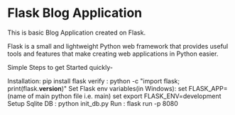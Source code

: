 # Flask Blog Application
This is basic Blog Application created on Flask.

Flask is a small and lightweight Python web framework that provides useful tools and features that make creating web applications in Python easier.

Simple Steps to get Started quickly-

Installation: pip install flask
verify : python -c "import flask; print(flask.__version__)"
Set Flask env variables(in Windows): set FLASK_APP=(name of main python file i.e. main)
                                     set export FLASK_ENV=development
Setup Sqlite DB : python init_db.py
Run : flask run -p 8080
